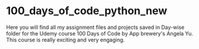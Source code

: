 # 100_days_of_code_python_new

Here you will find all my assignment files and projects saved in Day-wise folder for the Udemy course 100 Days of Code by App brewery's Angela Yu.
This course is really exciting and very engaging.
